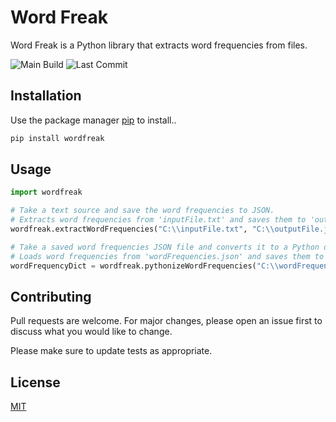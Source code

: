 # Word Freak

Word Freak is a Python library that extracts word frequencies from files.

![Main Build](https://github.com/joeyagreco/wordfreak/actions/workflows/main-build.yml/badge.svg)
![Last Commit](https://img.shields.io/github/last-commit/joeyagreco/wordfreak)

## Installation

Use the package manager [pip](https://pip.pypa.io/en/stable/) to install..

```bash
pip install wordfreak
```

## Usage

```python
import wordfreak

# Take a text source and save the word frequencies to JSON.
# Extracts word frequencies from 'inputFile.txt' and saves them to 'outputFile.json'.
wordfreak.extractWordFrequencies("C:\\inputFile.txt", "C:\\outputFile.json")

# Take a saved word frequencies JSON file and converts it to a Python dictionary.
# Loads word frequencies from 'wordFrequencies.json' and saves them to the variable wordFrequencyDict.
wordFrequencyDict = wordfreak.pythonizeWordFrequencies("C:\\wordFrequencies.json")
```

## Contributing

Pull requests are welcome. For major changes, please open an issue first to discuss what you would like to change.

Please make sure to update tests as appropriate.

## License

[MIT](https://choosealicense.com/licenses/mit/)
